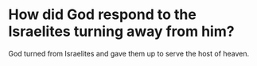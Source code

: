 # How did God respond to the Israelites turning away from him?

God turned from Israelites and gave them up to serve the host of heaven.
